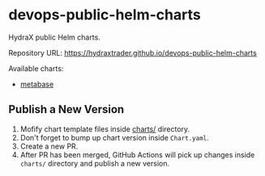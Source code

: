# devops-public-helm-charts

HydraX public Helm charts.

Repository URL: https://hydraxtrader.github.io/devops-public-helm-charts

Available charts:
- [metabase](charts/metabase)

## Publish a New Version
1. Mofify chart template files inside [charts/](charts/) directory.
2. Don't forget to bump up chart version inside `Chart.yaml`.
3. Create a new PR.
4. After PR has been merged, GitHub Actions will pick up changes inside `charts/` directory and publish a new version.